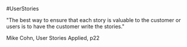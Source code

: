 #UserStories

"The best way to ensure that each story is valuable to the customer or users is to have the customer write the stories."

Mike Cohn, User Stories Applied, p22